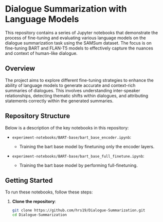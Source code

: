 # Dialogue Summarization with Language Models

This repository contains a series of Jupyter notebooks that demonstrate the process of fine-tuning and evaluating various language models on the dialogue summarization task using the SAMSum dataset. The focus is on fine-tuning BART and FLAN-T5 models to effectively capture the nuances and context of human-like dialogue.

## Overview

The project aims to explore different fine-tuning strategies to enhance the ability of language models to generate accurate and context-rich summaries of dialogues. This involves understanding inter-speaker relationships, detecting thematic shifts within dialogues, and attributing statements correctly within the generated summaries.

## Repository Structure

Below is a description of the key notebooks in this repository:

- `experiment-notebooks/BART-base/bart_base_encoder.ipynb`:
    - Training the bart base model by finetuning only the encoder layers.

- `experiment-notebooks/BART-base/bart_base_full_finetune.ipynb`:
    - Training the bart base model by performing full-finetuning.
## Getting Started

To run these notebooks, follow these steps:

1. **Clone the repository**:
   ```bash
   git clone https://github.com/hrs19/Dialogue-Summarization.git
   cd Dialogue-Summarization
